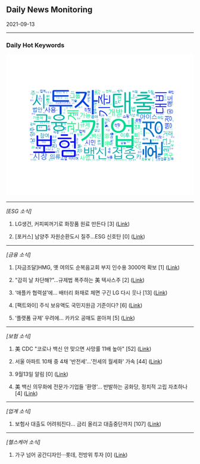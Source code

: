 ## Daily News Monitoring 

2021-09-13 

----------

### Daily Hot Keywords 

![word_cloud](image/2021-09-13_word_cloud.png)

----------

*[ESG 소식]*

1. LG생건, 커피찌꺼기로 화장품 원료 만든다 [3] ([Link](https://news.naver.com/main/read.naver?mode=LSD&mid=sec&sid1=103&oid=014&aid=0004707482))

2. [포커스] 남양주 자원순환도시 질주…ESG 신호탄 [0] ([Link](https://news.naver.com/main/read.naver?mode=LSD&mid=sec&sid1=102&oid=014&aid=0004707507))

----------

*[금융 소식]*

1. [자금조달]HMG, 옛 여의도 순복음교회 부지 인수용 3000억 확보 [1] ([Link](https://news.naver.com/main/read.naver?mode=LSD&mid=sec&sid1=101&oid=277&aid=0004968191))

2. "감히 날 차단해?"…규제법 폭주하는 美 텍사스주 [2] ([Link](https://news.naver.com/main/read.naver?mode=LSD&mid=sec&sid1=104&oid=008&aid=0004644073))

3. ‘애플카 협력설’에… 배터리 화재로 체면 구긴 LG 다시 웃나 [13] ([Link](https://news.naver.com/main/read.naver?mode=LSD&mid=sec&sid1=101&oid=081&aid=0003215648))

4. [팩트와이] 주식 보유액도 국민지원금 기준이다? [6] ([Link](https://news.naver.com/main/read.naver?mode=LSD&mid=sec&sid1=102&oid=052&aid=0001639479))

5. ‘플랫폼 규제’ 우려에… 카카오 공매도 쏟아져 [5] ([Link](https://news.naver.com/main/read.naver?mode=LSD&mid=sec&sid1=101&oid=022&aid=0003618942))

----------

*[보험 소식]*

1. 美 CDC "코로나 백신 안 맞으면 사망률 11배 높아" [52] ([Link](https://news.naver.com/main/read.naver?mode=LSD&mid=sec&sid1=104&oid=014&aid=0004707509))

2. 서울 아파트 10채 중 4채 '반전세'...'전세의 월세화' 가속 [44] ([Link](https://news.naver.com/main/read.naver?mode=LSD&mid=sec&sid1=101&oid=052&aid=0001639471))

3. 9월13일 알림 [0] ([Link](https://news.naver.com/main/read.naver?mode=LSD&mid=sec&sid1=102&oid=028&aid=0002560229))

4. 美 백신 의무화에 전문가·기업들 '환영'… 반발하는 공화당, 정치적 고립 자초하나 [4] ([Link](https://news.naver.com/main/read.naver?mode=LSD&mid=sec&sid1=104&oid=469&aid=0000629282))

----------

*[업계 소식]*

1. 보험사 대출도 어려워진다… 금리 올리고 대출중단까지 [107] ([Link](https://news.naver.com/main/read.naver?mode=LSD&mid=sec&sid1=101&oid=366&aid=0000760674))

----------

*[헬스케어 소식]*

1. 가구 넘어 공간디자인···롯데, 전방위 투자 [0] ([Link](https://news.naver.com/main/read.naver?mode=LSD&mid=sec&sid1=101&oid=011&aid=0003961597))

